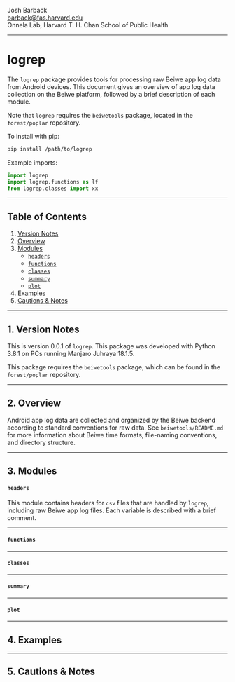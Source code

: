 Josh Barback  
barback@fas.harvard.edu  
Onnela Lab, Harvard T. H. Chan School of Public Health

___
logrep
===

The `logrep` package provides tools for processing raw Beiwe app log data from Android devices.  This document gives an overview of app log data collection on the Beiwe platform, followed by a brief description of each module.

Note that `logrep` requires the `beiwetools` package, located in the `forest/poplar` repository.  

To install with pip:

```bash
pip install /path/to/logrep
```

Example imports:

```python
import logrep
import logrep.functions as lf
from logrep.classes import xx
```

___
## Table of Contents
1.  [Version Notes](#version)  
2.  [Overview](#overview)  
3.  [Modules](#modules)
    * [`headers`](#headers)      
	* [`functions`](#functions)  
	* [`classes`](#classes)  
	* [`summary`](#summary)  
	* [`plot`](#plot)  	
4.  [Examples](#examples)  
5.  [Cautions & Notes](#cautions)  


___
## 1. Version Notes <a name="version"/>  


This is version 0.0.1 of `logrep`.  This package was developed with Python 3.8.1 on PCs running Manjaro Juhraya 18.1.5.

This package requires the `beiwetools` package, which can be found in the `forest/poplar` repository.

___
## 2. Overview <a name="version"/>

Android app log data are collected and organized by the Beiwe backend according to standard conventions for raw data.  See `beiwetools/README.md` for more information about Beiwe time formats, file-naming conventions, and directory structure.








___
## 3. Modules <a name="modules"/>

#### `headers` <a name="headers"/>
This module contains headers for `csv` files that are handled by `logrep`, including raw Beiwe app log files.  Each variable is described with a brief comment.

___
#### `functions` <a name="functions"/>

___
#### `classes` <a name="classes"/>

___
#### `summary` <a name="summary"/>

___
#### `plot` <a name="plot"/>

___
## 4. Examples <a name="examples"/>

___
## 5. Cautions & Notes <a name="cautions"/>



